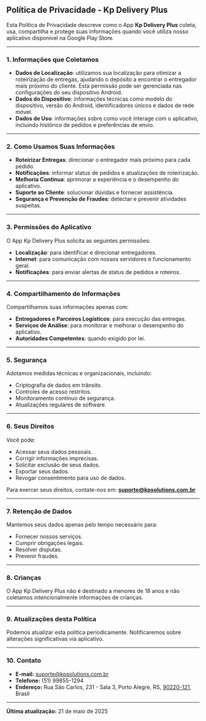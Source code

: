 ## Política de Privacidade - Kp Delivery Plus

Esta Política de Privacidade descreve como o App **Kp Delivery Plus** coleta, usa, compartilha e protege suas informações quando você utiliza nosso aplicativo disponível na Google Play Store.

---

### 1. Informações que Coletamos

* **Dados de Localização**: utilizamos sua localização para otimizar a roteirização de entregas, ajudando o depósito a encontrar o entregador mais próximo do cliente. Esta permissão pode ser gerenciada nas configurações do seu dispositivo Android.
* **Dados do Dispositivo**: informações técnicas como modelo do dispositivo, versão do Android, identificadores únicos e dados de rede móvel.
* **Dados de Uso**: informações sobre como você interage com o aplicativo, incluindo histórico de pedidos e preferências de envio.

---

### 2. Como Usamos Suas Informações

* **Roteirizar Entregas**: direcionar o entregador mais próximo para cada pedido.
* **Notificações**: informar status de pedidos e atualizações de roteirização.
* **Melhoria Contínua**: aprimorar a experiência e o desempenho do aplicativo.
* **Suporte ao Cliente**: solucionar dúvidas e fornecer assistência.
* **Segurança e Prevenção de Fraudes**: detectar e prevenir atividades suspeitas.

---

### 3. Permissões do Aplicativo

O App Kp Delivery Plus solicita as seguintes permissões:

* **Localização**: para identificar e direcionar entregadores.
* **Internet**: para comunicação com nossos servidores e funcionamento geral.
* **Notificações**: para enviar alertas de status de pedidos e roteiros.

---

### 4. Compartilhamento de Informações

Compartilhamos suas informações apenas com:

* **Entregadores e Parceiros Logísticos**: para execução das entregas.
* **Serviços de Análise**: para monitorar e melhorar o desempenho do aplicativo.
* **Autoridades Competentes**: quando exigido por lei.

---

### 5. Segurança

Adotamos medidas técnicas e organizacionais, incluindo:

* Criptografia de dados em trânsito.
* Controles de acesso restritos.
* Monitoramento contínuo de segurança.
* Atualizações regulares de software.

---

### 6. Seus Direitos

Você pode:

* Acessar seus dados pessoais.
* Corrigir informações imprecisas.
* Solicitar exclusão de seus dados.
* Exportar seus dados.
* Revogar consentimento para uso de dados.

Para exercer seus direitos, contate-nos em: **[suporte@kpsolutions.com.br](mailto:suporte@kpsolutions.com.br)**

---

### 7. Retenção de Dados

Mantemos seus dados apenas pelo tempo necessário para:

* Fornecer nossos serviços.
* Cumprir obrigações legais.
* Resolver disputas.
* Prevenir fraudes.

---

### 8. Crianças

O App Kp Delivery Plus não é destinado a menores de 18 anos e não coletamos intencionalmente informações de crianças.

---

### 9. Atualizações desta Política

Podemos atualizar esta política periodicamente. Notificaremos sobre alterações significativas via aplicativo.

---

### 10. Contato

* **E-mail:** [suporte@kpsolutions.com.br](mailto:suporte@kpsolutions.com.br)
* **Telefone:** (51) 99855-1294
* **Endereço:** Rua São Carlos, 231 - Sala 3, Porto Alegre, RS, [90220-121](https://codigo-postal.org/pt-br/brasil/cep/90220-121/ "CEP 90220-121 - Brasil"), Brasil

---

**Última atualização:** 21 de maio de 2025
